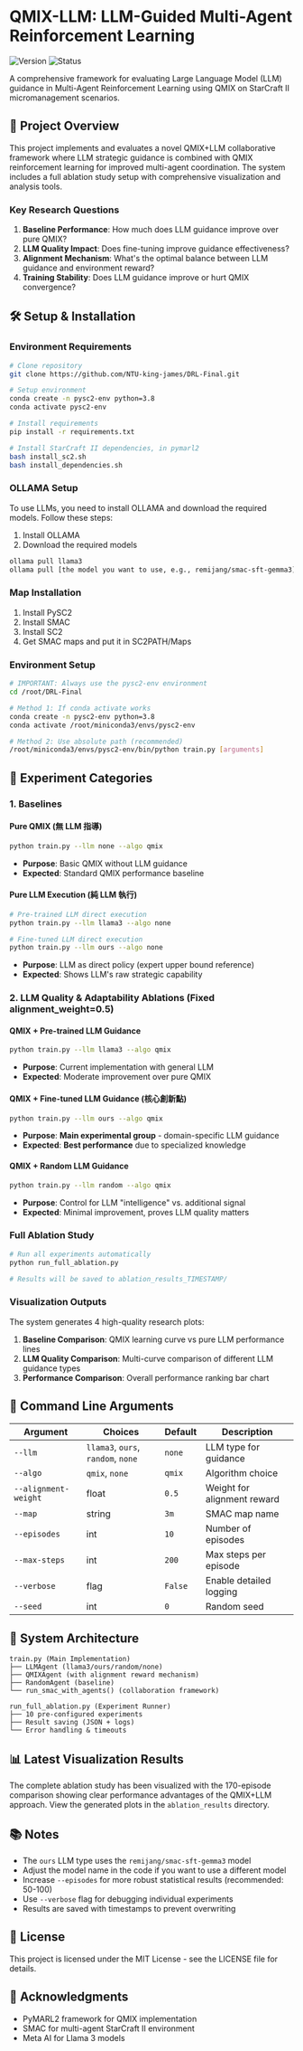 # QMIX-LLM: LLM-Guided Multi-Agent Reinforcement Learning

![Version](https://img.shields.io/badge/version-1.0-blue)
![Status](https://img.shields.io/badge/status-completed-success)

A comprehensive framework for evaluating Large Language Model (LLM) guidance in Multi-Agent Reinforcement Learning using QMIX on StarCraft II micromanagement scenarios.

## 🎯 Project Overview

This project implements and evaluates a novel QMIX+LLM collaborative framework where LLM strategic guidance is combined with QMIX reinforcement learning for improved multi-agent coordination. The system includes a full ablation study setup with comprehensive visualization and analysis tools.

### Key Research Questions

1. **Baseline Performance**: How much does LLM guidance improve over pure QMIX?
2. **LLM Quality Impact**: Does fine-tuning improve guidance effectiveness?
3. **Alignment Mechanism**: What's the optimal balance between LLM guidance and environment reward?
4. **Training Stability**: Does LLM guidance improve or hurt QMIX convergence?

## 🛠️ Setup & Installation

### Environment Requirements

```bash
# Clone repository
git clone https://github.com/NTU-king-james/DRL-Final.git

# Setup environment
conda create -n pysc2-env python=3.8
conda activate pysc2-env

# Install requirements
pip install -r requirements.txt

# Install StarCraft II dependencies, in pymarl2
bash install_sc2.sh
bash install_dependencies.sh
```
### OLLAMA Setup
To use LLMs, you need to install OLLAMA and download the required models. Follow these steps:

1. Install OLLAMA
2. Download the required models
```bash
ollama pull llama3
ollama pull [the model you want to use, e.g., remijang/smac-sft-gemma3]
```
### Map Installation

1. Install PySC2
2. Install SMAC
3. Install SC2
4. Get SMAC maps and put it in SC2PATH/Maps

### Environment Setup

```bash
# IMPORTANT: Always use the pysc2-env environment
cd /root/DRL-Final

# Method 1: If conda activate works
conda create -n pysc2-env python=3.8
conda activate /root/miniconda3/envs/pysc2-env

# Method 2: Use absolute path (recommended)
/root/miniconda3/envs/pysc2-env/bin/python train.py [arguments]
```

## 🧪 Experiment Categories

### 1. Baselines

#### Pure QMIX (無 LLM 指導)

```bash
python train.py --llm none --algo qmix 
```

- **Purpose**: Basic QMIX without LLM guidance
- **Expected**: Standard QMIX performance baseline

#### Pure LLM Execution (純 LLM 執行)

```bash
# Pre-trained LLM direct execution
python train.py --llm llama3 --algo none

# Fine-tuned LLM direct execution
python train.py --llm ours --algo none
```

- **Purpose**: LLM as direct policy (expert upper bound reference)
- **Expected**: Shows LLM's raw strategic capability

### 2. LLM Quality & Adaptability Ablations (Fixed alignment_weight=0.5)

#### QMIX + Pre-trained LLM Guidance

```bash
python train.py --llm llama3 --algo qmix 
```

- **Purpose**: Current implementation with general LLM
- **Expected**: Moderate improvement over pure QMIX

#### QMIX + Fine-tuned LLM Guidance (核心創新點)

```bash
python train.py --llm ours --algo qmix 
```

- **Purpose**: **Main experimental group** - domain-specific LLM guidance
- **Expected**: **Best performance** due to specialized knowledge

#### QMIX + Random LLM Guidance

```bash
python train.py --llm random --algo qmix 
```

- **Purpose**: Control for LLM "intelligence" vs. additional signal
- **Expected**: Minimal improvement, proves LLM quality matters


### Full Ablation Study

```bash
# Run all experiments automatically
python run_full_ablation.py

# Results will be saved to ablation_results_TIMESTAMP/
```

### Visualization Outputs

The system generates 4 high-quality research plots:

1. **Baseline Comparison**: QMIX learning curve vs pure LLM performance lines
2. **LLM Quality Comparison**: Multi-curve comparison of different LLM guidance types
3. **Performance Comparison**: Overall performance ranking bar chart

## 📄 Command Line Arguments

| Argument | Choices | Default | Description |
|----------|---------|---------|-------------|
| `--llm` | `llama3`, `ours`, `random`, `none` | `none` | LLM type for guidance |
| `--algo` | `qmix`, `none` | `qmix` | Algorithm choice |
| `--alignment-weight` | float | `0.5` | Weight for alignment reward |
| `--map` | string | `3m` | SMAC map name |
| `--episodes` | int | `10` | Number of episodes |
| `--max-steps` | int | `200` | Max steps per episode |
| `--verbose` | flag | `False` | Enable detailed logging |
| `--seed` | int | `0` | Random seed |


## 🔗 System Architecture

```
train.py (Main Implementation)
├── LLMAgent (llama3/ours/random/none)
├── QMIXAgent (with alignment reward mechanism)
├── RandomAgent (baseline)
└── run_smac_with_agents() (collaboration framework)

run_full_ablation.py (Experiment Runner)
├── 10 pre-configured experiments
├── Result saving (JSON + logs)
└── Error handling & timeouts

```

## 📊 Latest Visualization Results

The complete ablation study has been visualized with the 170-episode comparison showing clear performance advantages of the QMIX+LLM approach. View the generated plots in the `ablation_results` directory.

## 📚 Notes

- The `ours` LLM type uses the `remijang/smac-sft-gemma3` model
- Adjust the model name in the code if you want to use a different model
- Increase `--episodes` for more robust statistical results (recommended: 50-100)
- Use `--verbose` flag for debugging individual experiments
- Results are saved with timestamps to prevent overwriting

## 📄 License

This project is licensed under the MIT License - see the LICENSE file for details.

## 🙏 Acknowledgments

- PyMARL2 framework for QMIX implementation
- SMAC for multi-agent StarCraft II environment
- Meta AI for Llama 3 models
